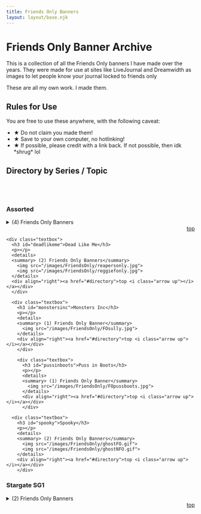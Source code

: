 ```yaml
---
title: Friends Only Banners
layout: layout/base.njk
---
```


<h1>Friends Only Banner Archive</h1>
<p>This is a collection of all the Friends Only banners I have made over the years. They were made for use at sites like LiveJournal and Dreamwidth as images to let people know your journal locked to friends only</p>

<p>These are all my own work. I made them.</p>

<h2>Rules for Use</h2>
<p>You are free to use these anywhere, with the following caveat:</p>
<ul style="padding-left:20px;">
  <li><strong>&#9733;</strong> Do not claim you made them!</li>
  <li><strong>&#9733;</strong> Save to your own computer, no hotlinking! </li>
  <li><strong>&#9733;</strong> If possible, please credit with a link back. If not possible, then idk *shrug* lol</li>
</ul>

<h2 id="directory">Directory by Series / Topic</h2>

<div id="toc" style="padding:20px;"></div>

<div class="textbox">
  <h3 id="foassorted">Assorted</h3>
  <p></p>
  <details>
  <summary> (4) Friends Only Banners</summary>
    <img src="/images/FriendsOnly/battyFO.jpg">
    <img src="/images/FriendsOnly/FOnoose.jpg">
    <img src="/images/FriendsOnly/FOrobots.gif">
    <img src="/images/FriendsOnly/FO1.png">
  </details>
  <div align="right"><a href="#directory">top <i class="arrow up"></i></a></div>
  </div>

    <div class="textbox">
      <h3 id="deadlikeme">Dead Like Me</h3>
      <p></p>
      <details>
      <summary> (2) Friends Only Banners</summary>
        <img src="/images/FriendsOnly/reapersonly.jpg">
        <img src="/images/FriendsOnly/reggiefonly.jpg">
      </details>
      <div align="right"><a href="#directory">top <i class="arrow up"></i></a></div>
      </div>

      <div class="textbox">
        <h3 id="monstersinc">Monsters Inc</h3>
        <p></p>
        <details>
        <summary> (1) Friends Only Banner</summary>
          <img src="/images/FriendsOnly/FOsully.jpg">
        </details>
        <div align="right"><a href="#directory">top <i class="arrow up"></i></a></div>
        </div>

        <div class="textbox">
          <h3 id="pussinboots">Puss in Boots</h3>
          <p></p>
          <details>
          <summary> (1) Friends Only Banner</summary>
            <img src="/images/FriendsOnly/FOpussboots.jpg">
          </details>
          <div align="right"><a href="#directory">top <i class="arrow up"></i></a></div>
          </div>

      <div class="textbox">
        <h3 id="spooky">Spooky</h3>
        <p></p>
        <details>
        <summary> (2) Friends Only Banners</summary>
          <img src="/images/FriendsOnly/ghostFO.gif">
          <img src="/images/FriendsOnly/ghostNFO.gif">
        </details>
        <div align="right"><a href="#directory">top <i class="arrow up"></i></a></div>
        </div>

  <div class="textbox">
    <h3 id="foassorted">Stargate SG1</h3>
    <p></p>
    <details>
    <summary> (2) Friends Only Banners</summary>
      <img src="/images/FriendsOnly/sg1friendsonly.jpg">
      <img src="/images/FriendsOnly/sg1men.jpg">
    </details>
    <div align="right"><a href="#directory">top <i class="arrow up"></i></a></div>
    </div>



<!-- Template

  <div class="textbox">
    <h3 id=""></h3>
    <p></p>
    <details>
    <summary> (1) Icon</summary>
      <img src="/images/100x100">
    </details>
    <div align="right"><a href="#icondirectory">top <i class="arrow up"></i></a></div>
    </div>

-->